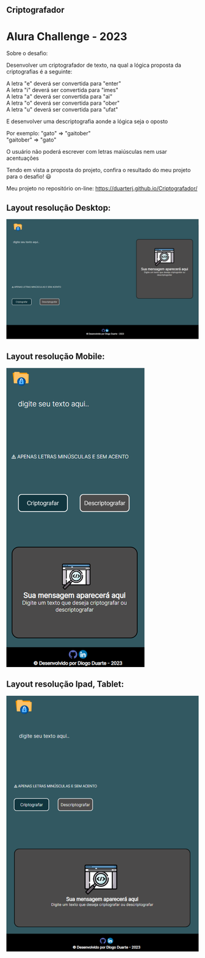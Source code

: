 ## Criptografador

# Alura Challenge - 2023 

Sobre o desafio:  <br>

Desenvolver um criptografador de texto, na qual a lógica proposta da criptografias é a seguinte:<br>

A letra "e" deverá ser convertida para "enter" <br>
A letra "i" deverá ser convertida para "imes" <br> 
A letra "a" deverá ser convertida para "ai" <br>
A letra "o" deverá ser convertida para "ober" <br> 
A letra "u" deverá ser convertida para "ufat" <br> 

E desenvolver uma descriptografia aonde a lógica seja o oposto <br>

Por exemplo:
"gato" => "gaitober" <br> 
"gaitober" => "gato" <br> 

O usuário não poderá escrever com letras maiúsculas nem usar acentuações <br>

Tendo em vista a proposta do projeto, confira o resultado do meu projeto para o desafio! 😃 <br>

Meu projeto no repositório on-line: https://duarterj.github.io/Criptografador/

## Layout resolução Desktop:

![Layout na versão para desktop](readme/desktop.png)

## Layout resolução Mobile:

![Layout na versão para Mobile](readme/mobile.png)


## Layout resolução Ipad, Tablet:
![Layout na versão para Tablet](readme/ipad.png)




 
 
 
 


